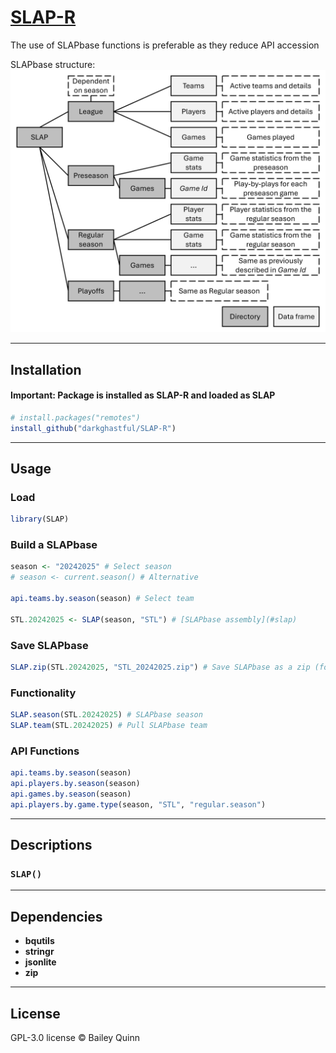 
# **[SLAP-R](https://github.com/darkghastful/SLAP-R)**

The use of SLAPbase functions is preferable as they reduce API accession

SLAPbase structure: ![](inst/extdata/SLAPstructure.png)

------------------------------------------------------------------------

## **Installation**

#### Important: Package is installed as SLAP-R and loaded as SLAP

<!-- From CRAN (when published) -->
<!-- install.packages("SLAP") -->

``` r
# install.packages("remotes")
install_github("darkghastful/SLAP-R")
```

------------------------------------------------------------------------

## **Usage**

### **Load**

``` r
library(SLAP)
```

### **Build a SLAPbase**

``` r
season <- "20242025" # Select season 
# season <- current.season() # Alternative

api.teams.by.season(season) # Select team

STL.20242025 <- SLAP(season, "STL") # [SLAPbase assembly](#slap)
```

### **Save SLAPbase**

``` r
SLAP.zip(STL.20242025, "STL_20242025.zip") # Save SLAPbase as a zip (for external use)
```

<!-- #### Identify season -->
<!-- ```{r, results = "hide", warning = FALSE, message = FALSE, eval=FALSE} -->
<!-- season <- current.season() # Until the 20252026 season begins current.season() will return 20242025 -->
<!-- ``` -->
<!-- #### Select team -->
<!-- ```{r, results = "hide", warning = FALSE, message = FALSE, eval=FALSE} -->
<!-- api.teams.by.season(season) -->
<!-- ``` -->
<!-- #### [SLAP assembly](#slap) -->
<!-- ```{r, results = "hide", warning = FALSE, message = FALSE, eval=FALSE} -->
<!-- SLAP(season, "STL") # teamId, triCode, and teamName are all supported inputs -->
<!-- ``` -->
<!-- ```{r, results = "hide", warning = FALSE, message = FALSE, eval=FALSE} -->
<!-- [SLAP(season, "STL")](#slap) # teamId, triCode and teamName are all supported inputs -->
<!-- ``` -->

### **Functionality**

``` r
SLAP.season(STL.20242025) # SLAPbase season
SLAP.team(STL.20242025) # Pull SLAPbase team
```

### **API Functions**

<!-- Disclaimer about API overuse -->

``` r
api.teams.by.season(season)
api.players.by.season(season)
api.games.by.season(season)
api.players.by.game.type(season, "STL", "regular.season")
```

------------------------------------------------------------------------

## **Descriptions**

### `SLAP()`

<!-- Description -->
<!-- - **Arguments** -->
<!--   - `arg` — Arg description. -->
<!-- - **Returns** -->
<!--   - returns - Return description. -->
<!-- ### **Example** -->
<!-- #### `function()` -->
<!-- Additional information. -->
<!-- ```{r scale, fig.width=12, fig.asp=90/212, dpi=300, echo=FALSE} -->
<!-- function() -->
<!-- ``` -->
<!-- ### `function()` -->
<!-- Description -->
<!-- - **Arguments** -->
<!--   - `arg` — Arg description. -->
<!-- - **Returns** -->
<!--   - returns - Return description. -->
<!-- ### **Example** -->
<!-- #### `function()` -->
<!-- Additional information. -->
<!-- ```{r scale, fig.width=12, fig.asp=90/212, dpi=300, echo=FALSE} -->
<!-- function() -->
<!-- ``` -->

------------------------------------------------------------------------

## **Dependencies**

- **bqutils**
- **stringr**  
- **jsonlite**
- **zip**

------------------------------------------------------------------------

## **License**

GPL-3.0 license © Bailey Quinn
